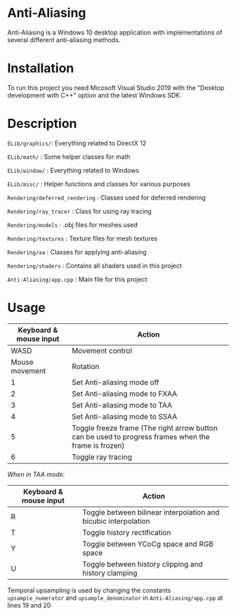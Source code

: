 # Anti-Aliasing

Anti-Aliasing is a Windows 10 desktop application with implementations of several different anti-aliasing methods.

# Installation

To run this project you need Micosoft Visual Studio 2019 with the "Desktop development with C++" option and the latest Windows SDK.

# Description

`ELib/graphics/`: Everything related to DirectX 12

`ELib/math/`                    : Some helper classes for math

`ELib/window/`                  : Everything related to Windows

`ELib/misc/`                    : Helper functions and classes for various purposes

`Rendering/deferred_rendering`  : Classes used for deferred rendering

`Rendering/ray_tracer`          : Class for using ray tracing

`Rendering/models`              : .obj files for meshes used

`Rendering/textures`            : Texture files for mesh textures

`Rendering/aa`                  : Classes for applying anti-aliasing

`Rendering/shaders`             : Contains all shaders used in this project

`Anti-Aliasing/app.cpp`         : Main file for this project

# Usage

| Keyboard & mouse input | Action |
|--- | --- |
| WASD | Movement control |
| Mouse movement | Rotation |
| 1 | Set Anti-aliasing mode off |
| 2 | Set Anti-aliasing mode to FXAA |
| 3 | Set Anti-aliasing mode to TAA |
| 4 | Set Anti-aliasing mode to SSAA |
| 5 | Toggle freeze frame (The right arrow button can be used to progress frames when the frame is frozen) |
| 6 | Toggle ray tracing |

*When in TAA mode:*

| Keyboard & mouse input | Action |
|--- | --- |
| R | Toggle between bilinear interpolation and bicubic interpolation |
| T | Toggle history rectification |
| Y | Toggle between YCoCg space and RGB space |
| U | Toggle between history clipping and history clamping |


Temporal upsampling is used by changing the constants `upsample_numerator` and `upsample_denominator` in `Anti-Aliasing/app.cpp` at lines 19 and 20

